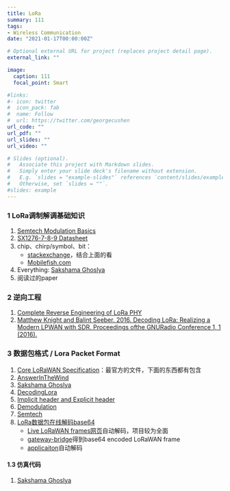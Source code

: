 ```yaml
---
title: LoRa
summary: 111
tags:
- Wireless Communication
date: "2021-01-17T00:00:00Z"

# Optional external URL for project (replaces project detail page).
external_link: ""

image:
  caption: 111
  focal_point: Smart

#links:
#- icon: twitter
#  icon_pack: fab
#  name: Follow
#  url: https://twitter.com/georgecushen
url_code: ""
url_pdf: ""
url_slides: ""
url_video: ""

# Slides (optional).
#   Associate this project with Markdown slides.
#   Simply enter your slide deck's filename without extension.
#   E.g. `slides = "example-slides"` references `content/slides/example-slides.md`.
#   Otherwise, set `slides = ""`.
#slides: example
---
```


### 1 LoRa调制解调基础知识
1. [Semtech Modulation Basics](https://www.semtech.com/search/results?keywords=Modulation+Basics%2A)
2. [SX1276-7-8-9 Datasheet](https://www.semtech.com/search/results?keywords=SX1276-7-8-9+Datasheet%2A)
3. chip、chirp/symbol、bit：
   - [stackexchange](https://electronics.stackexchange.com/questions/278192/understanding-the-relationship-between-lora-chips-chirps-symbols-and-bits)，结合上面的看
   - [Mobilefish.com](https://lora.readthedocs.io/en/latest/#id11)
4. Everything: [Sakshama Ghoslya](https://www.sghoslya.com/p/lora_9.html)
5. 阅读过的paper

### 2 逆向工程
1. [Complete Reverse Engineering of LoRa PHY](https://onedrive.gimhoy.com/sharepoint/aHR0cHM6Ly9zZXVlZHVjbjEtbXkuc2hhcmVwb2ludC5jb20vOmI6L2cvcGVyc29uYWwvMjIwMjA0NjAxX3NldV9lZHVfY24vRVdHa3JTSE4zWlZEc3ptZGIzN2tKUmNCZFhQMU1sSTFHcURFdXJjcGdYTkJrZz9lPXNYOHRIdA==.mp3)
2. [Matthew Knight and Balint Seeber. 2016. Decoding LoRa: Realizing a Modern LPWAN with SDR. Proceedings ofthe GNURadio Conference 1, 1 (2016).](https://pubs.gnuradio.org/index.php/grcon/article/view/8)

### 3 数据包格式 /  Lora Packet Format
1. [Core LoRaWAN Specification](https://lora-alliance.org/lorawan-for-developers)：最官方的文件，下面的东西都有包含
2. [AnswerInTheWind](https://www.cnblogs.com/answerinthewind/p/6206706.html)
3. [Sakshama Ghoslya](https://www.sghoslya.com/p/lora-is-chirp-spread-spectrum.html)
4. [DecodingLora](https://revspace.nl/DecodingLora)
5. [Implicit header and Explicit header](https://www.rfwireless-world.com/Terminology/What-is-difference-between-Implicit-header-and-Explicit-header-in-LoRaWAN-packet.html)
6. [Demodulation](https://myriadrf.org/news/lora-modem-limesdr/)
7. [Semtech](https://lora-developers.semtech.com/knowledge-base/faq/P40)
8. [LoRa数据包在线解码base64](https://lorawan-packet-decoder-0ta6puiniaut.runkit.sh/)
   - [Live LoRaWAN frames网页](http://47.110.36.225:8080/#/organizations/1/gateways/0016c001ff10d3f6/frames)自动解码，项目较为全面
   - [gateway-bridge](https://www.chirpstack.io/gateway-bridge/payloads/events/)得到base64 encoded LoRaWAN frame
   - [applicaiton](https://www.chirpstack.io/application-server/integrations/mqtt/)自动解码

#### 1.3 仿真代码
1. [Sakshama Ghoslya](https://www.sghoslya.com/p/how-to-buy-lora-matlab-codes.html)

